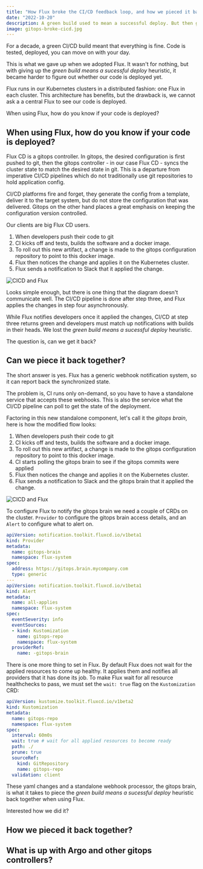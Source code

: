```yaml
---
title: "How Flux broke the CI/CD feedback loop, and how we pieced it back together"
date: "2022-10-20"
description: A green build used to mean a successful deploy. But then gitops came and broke this heuristic.
image: gitops-broke-cicd.jpg
---
```


For a decade, a green CI/CD build meant that everything is fine. Code is tested, deployed, you can move on with your day.

This is what we gave up when we adopted Flux. It wasn't for nothing, but with giving up the *green build means a sucessful deploy* heuristic, it became harder to figure out whether our code is deployed yet.

Flux runs in our Kubernetes clusters in a distributed fashion: one Flux in each cluster. This architecture has benefits, but the drawback is, we cannot ask a a central Flux to see our code is deployed.

When using Flux, how do you know if your code is deployed?

## When using Flux, how do you know if your code is deployed?

Flux CD is a gitops controller. In gitops, the desired configuration is first pushed to git, then the gitops controller - in our case Flux CD - syncs the cluster state to match the desired state in git. This is a departure from imperative CI/CD pipelines which do not traditionally use git repositories to hold application config.

CI/CD platforms fire and forget, they generate the config from a template, deliver it to the target system, but do not store the configuration that was delivered. Gitops on the other hand places a great emphasis on keeping the configuration version controlled.

Our clients are big Flux CD users.

1) When developers push their code to git
2) CI kicks off and tests, builds the software and a docker image.
3) To roll out this new artifact, a change is made to the gitops configuration repository to point to this docker image.
4) Flux then notices the change and applies it on the Kubernetes cluster.
5) Flux sends a notification to Slack that it applied the change.

![CICD and Flux](/flux-cicd.jpg)


Looks simple enough, but there is one thing that the diagram doesn't communicate well. The CI/CD pipeline is done after step three, and Flux applies the changes in step four asynchronously.

While Flux notifies developers once it applied the changes, CI/CD at step three returns green and developers must match up notifications with builds in their heads. We lost the *green build means a sucessful deploy* heuristic.

The question is, can we get it back?

## Can we piece it back together?

The short answer is yes. Flux has a generic webhook notification system, so it can report back the synchronized state.

The problem is, CI runs only on-demand, so you have to have a standalone service that accepts these webhooks. This is also the service what the CI/CD pipeline can poll to get the state of the deployment.

Factoring in this new standalone component, let's call it the *gitops brain*, here is how the modified flow looks:

1) When developers push their code to git
2) CI kicks off and tests, builds the software and a docker image.
3) To roll out this new artifact, a change is made to the gitops configuration repository to point to this docker image.
4) CI starts polling the gitops brain to see if the gitops commits were applied
5) Flux then notices the change and applies it on the Kubernetes cluster.
6) Flux sends a notification to Slack and the gitops brain that it applied the change.

![CICD and Flux](/flux-cicd-gitops-brain.jpg)

To configure Flux to notify the gitops brain we need a couple of CRDs on the cluster. `Provider` to configure the gitops brain access details, and an `Alert` to configure what to alert on.

```yaml
apiVersion: notification.toolkit.fluxcd.io/v1beta1
kind: Provider
metadata:
  name: gitops-brain
  namespace: flux-system
spec:
  address: https://gitops.brain.mycompany.com
  type: generic
---
apiVersion: notification.toolkit.fluxcd.io/v1beta1
kind: Alert
metadata:
  name: all-applies
  namespace: flux-system
spec:
  eventSeverity: info
  eventSources:
  - kind: Kustomization
    name: gitops-repo
    namespace: flux-system
  providerRef:
    name: -gitops-brain
```

There is one more thing to set in Flux. By default Flux does not wait for the applied resources to come up healthy. It applies them and notifies all providers that it has done its job. To make Flux wait for all resource healthchecks to pass, we must set the `wait: true` flag on the `Kustomization` CRD:

```yaml
apiVersion: kustomize.toolkit.fluxcd.io/v1beta2
kind: Kustomization
metadata:
  name: gitops-repo
  namespace: flux-system
spec:
  interval: 60m0s
  wait: true # wait for all applied resources to become ready
  path: ./
  prune: true
  sourceRef:
    kind: GitRepository
    name: gitops-repo
  validation: client
```

These yaml changes and a standalone webhook processor, the gitops brain, is what it takes to piece the *green build means a sucessful deploy* heuristic back together when using Flux.

Interested how we did it?

## How we pieced it back together?


## What is up with Argo and other gitops controllers?

